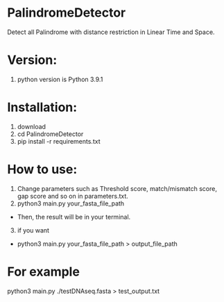 # PalindromeDetector
Detect all Palindrome with distance restriction in Linear Time and Space.


# Version:
1. python version is Python 3.9.1

# Installation:
1. download 
2. cd PalindromeDetector
3. pip install -r requirements.txt


# How to use:
1. Change parameters such as Threshold score, match/mismatch score, gap score and so on in parameters.txt.
2. python3 main.py your_fasta_file_path
  - Then, the result will be in your terminal.
3. if you want
  - python3 main.py your_fasta_file_path > output_file_path
 
  
# For example

  python3 main.py ./testDNAseq.fasta > test_output.txt
  
  
